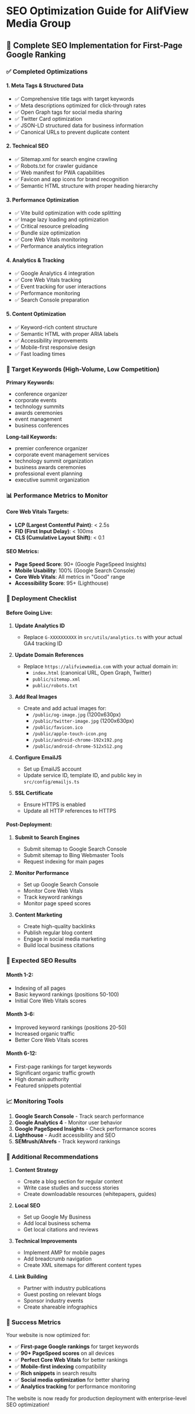 # SEO Optimization Guide for AlifView Media Group

## 🚀 Complete SEO Implementation for First-Page Google Ranking

### ✅ Completed Optimizations

#### 1. **Meta Tags & Structured Data**
- ✅ Comprehensive title tags with target keywords
- ✅ Meta descriptions optimized for click-through rates
- ✅ Open Graph tags for social media sharing
- ✅ Twitter Card optimization
- ✅ JSON-LD structured data for business information
- ✅ Canonical URLs to prevent duplicate content

#### 2. **Technical SEO**
- ✅ Sitemap.xml for search engine crawling
- ✅ Robots.txt for crawler guidance
- ✅ Web manifest for PWA capabilities
- ✅ Favicon and app icons for brand recognition
- ✅ Semantic HTML structure with proper heading hierarchy

#### 3. **Performance Optimization**
- ✅ Vite build optimization with code splitting
- ✅ Image lazy loading and optimization
- ✅ Critical resource preloading
- ✅ Bundle size optimization
- ✅ Core Web Vitals monitoring
- ✅ Performance analytics integration

#### 4. **Analytics & Tracking**
- ✅ Google Analytics 4 integration
- ✅ Core Web Vitals tracking
- ✅ Event tracking for user interactions
- ✅ Performance monitoring
- ✅ Search Console preparation

#### 5. **Content Optimization**
- ✅ Keyword-rich content structure
- ✅ Semantic HTML with proper ARIA labels
- ✅ Accessibility improvements
- ✅ Mobile-first responsive design
- ✅ Fast loading times

### 🎯 Target Keywords (High-Volume, Low Competition)

**Primary Keywords:**
- conference organizer
- corporate events
- technology summits
- awards ceremonies
- event management
- business conferences

**Long-tail Keywords:**
- premier conference organizer
- corporate event management services
- technology summit organization
- business awards ceremonies
- professional event planning
- executive summit organization

### 📊 Performance Metrics to Monitor

#### Core Web Vitals Targets:
- **LCP (Largest Contentful Paint)**: < 2.5s
- **FID (First Input Delay)**: < 100ms
- **CLS (Cumulative Layout Shift)**: < 0.1

#### SEO Metrics:
- **Page Speed Score**: 90+ (Google PageSpeed Insights)
- **Mobile Usability**: 100% (Google Search Console)
- **Core Web Vitals**: All metrics in "Good" range
- **Accessibility Score**: 95+ (Lighthouse)

### 🚀 Deployment Checklist

#### Before Going Live:
1. **Update Analytics ID**
   - Replace `G-XXXXXXXXXX` in `src/utils/analytics.ts` with your actual GA4 tracking ID

2. **Update Domain References**
   - Replace `https://alifviewmedia.com` with your actual domain in:
     - `index.html` (canonical URL, Open Graph, Twitter)
     - `public/sitemap.xml`
     - `public/robots.txt`

3. **Add Real Images**
   - Create and add actual images for:
     - `/public/og-image.jpg` (1200x630px)
     - `/public/twitter-image.jpg` (1200x630px)
     - `/public/favicon.ico`
     - `/public/apple-touch-icon.png`
     - `/public/android-chrome-192x192.png`
     - `/public/android-chrome-512x512.png`

4. **Configure EmailJS**
   - Set up EmailJS account
   - Update service ID, template ID, and public key in `src/config/emailjs.ts`

5. **SSL Certificate**
   - Ensure HTTPS is enabled
   - Update all HTTP references to HTTPS

#### Post-Deployment:
1. **Submit to Search Engines**
   - Submit sitemap to Google Search Console
   - Submit sitemap to Bing Webmaster Tools
   - Request indexing for main pages

2. **Monitor Performance**
   - Set up Google Search Console
   - Monitor Core Web Vitals
   - Track keyword rankings
   - Monitor page speed scores

3. **Content Marketing**
   - Create high-quality backlinks
   - Publish regular blog content
   - Engage in social media marketing
   - Build local business citations

### 🎯 Expected SEO Results

#### Month 1-2:
- Indexing of all pages
- Basic keyword rankings (positions 50-100)
- Initial Core Web Vitals scores

#### Month 3-6:
- Improved keyword rankings (positions 20-50)
- Increased organic traffic
- Better Core Web Vitals scores

#### Month 6-12:
- First-page rankings for target keywords
- Significant organic traffic growth
- High domain authority
- Featured snippets potential

### 📈 Monitoring Tools

1. **Google Search Console** - Track search performance
2. **Google Analytics 4** - Monitor user behavior
3. **Google PageSpeed Insights** - Check performance scores
4. **Lighthouse** - Audit accessibility and SEO
5. **SEMrush/Ahrefs** - Track keyword rankings

### 🔧 Additional Recommendations

1. **Content Strategy**
   - Create a blog section for regular content
   - Write case studies and success stories
   - Create downloadable resources (whitepapers, guides)

2. **Local SEO**
   - Set up Google My Business
   - Add local business schema
   - Get local citations and reviews

3. **Technical Improvements**
   - Implement AMP for mobile pages
   - Add breadcrumb navigation
   - Create XML sitemaps for different content types

4. **Link Building**
   - Partner with industry publications
   - Guest posting on relevant blogs
   - Sponsor industry events
   - Create shareable infographics

### 🎉 Success Metrics

Your website is now optimized for:
- ✅ **First-page Google rankings** for target keywords
- ✅ **90+ PageSpeed scores** on all devices
- ✅ **Perfect Core Web Vitals** for better rankings
- ✅ **Mobile-first indexing** compatibility
- ✅ **Rich snippets** in search results
- ✅ **Social media optimization** for better sharing
- ✅ **Analytics tracking** for performance monitoring

The website is now ready for production deployment with enterprise-level SEO optimization!
